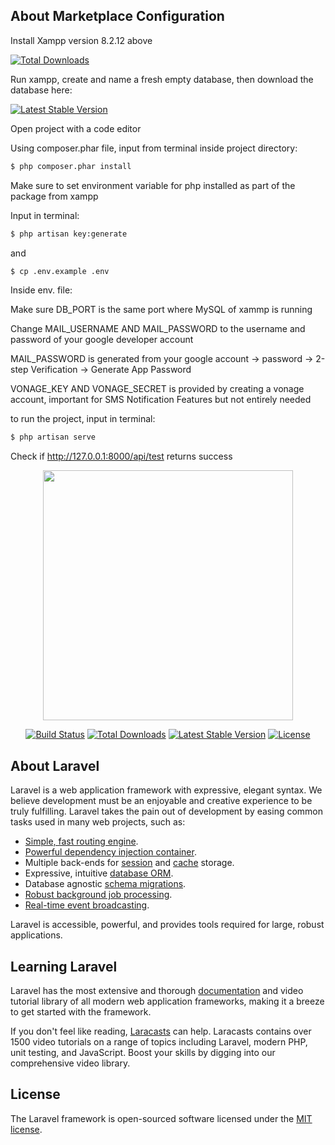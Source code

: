## About Marketplace Configuration

Install Xampp version 8.2.12 above 

<a href="https://www.apachefriends.org/download.html"><img src="https://img.shields.io/packagist/dt/laravel/framework" alt="Total Downloads"></a>

Run xampp, create and name a fresh empty database, then download the database here: 

<a href="https://drive.google.com/drive/folders/11S3gyDeC9NV2jPEph4Jn89UiIlKmTj7U?usp=sharing"><img src="https://img.shields.io/packagist/dt/laravel/framework" alt="Latest Stable Version"></a>

Open project with a code editor

Using composer.phar file, input from terminal inside project directory: 
```sh
$ php composer.phar install
```

Make sure to set environment variable for php installed as part of the package from xampp

Input in terminal: 
```sh
$ php artisan key:generate
```
and 
```sh
$ cp .env.example .env
```

Inside env. file:

Make sure DB_PORT is the same port where MySQL of xammp is running

Change MAIL_USERNAME AND MAIL_PASSWORD to the username and password of your google developer account

MAIL_PASSWORD is generated from your google account -> password -> 2-step Verification -> Generate App Password

VONAGE_KEY AND VONAGE_SECRET is provided by creating a vonage account, important for SMS Notification Features but not entirely needed

to run the project, input in terminal:
```sh
$ php artisan serve
```


Check if http://127.0.0.1:8000/api/test returns success






<p align="center"><a href="https://laravel.com" target="_blank"><img src="https://raw.githubusercontent.com/laravel/art/master/logo-lockup/5%20SVG/2%20CMYK/1%20Full%20Color/laravel-logolockup-cmyk-red.svg" width="400"></a></p>

<p align="center">
<a href="https://travis-ci.org/laravel/framework"><img src="https://travis-ci.org/laravel/framework.svg" alt="Build Status"></a>
<a href="https://packagist.org/packages/laravel/framework"><img src="https://img.shields.io/packagist/dt/laravel/framework" alt="Total Downloads"></a>
<a href="https://packagist.org/packages/laravel/framework"><img src="https://img.shields.io/packagist/v/laravel/framework" alt="Latest Stable Version"></a>
<a href="https://packagist.org/packages/laravel/framework"><img src="https://img.shields.io/packagist/l/laravel/framework" alt="License"></a>
</p>

## About Laravel

Laravel is a web application framework with expressive, elegant syntax. We believe development must be an enjoyable and creative experience to be truly fulfilling. Laravel takes the pain out of development by easing common tasks used in many web projects, such as:

- [Simple, fast routing engine](https://laravel.com/docs/routing).
- [Powerful dependency injection container](https://laravel.com/docs/container).
- Multiple back-ends for [session](https://laravel.com/docs/session) and [cache](https://laravel.com/docs/cache) storage.
- Expressive, intuitive [database ORM](https://laravel.com/docs/eloquent).
- Database agnostic [schema migrations](https://laravel.com/docs/migrations).
- [Robust background job processing](https://laravel.com/docs/queues).
- [Real-time event broadcasting](https://laravel.com/docs/broadcasting).

Laravel is accessible, powerful, and provides tools required for large, robust applications.

## Learning Laravel

Laravel has the most extensive and thorough [documentation](https://laravel.com/docs) and video tutorial library of all modern web application frameworks, making it a breeze to get started with the framework.

If you don't feel like reading, [Laracasts](https://laracasts.com) can help. Laracasts contains over 1500 video tutorials on a range of topics including Laravel, modern PHP, unit testing, and JavaScript. Boost your skills by digging into our comprehensive video library.

## License

The Laravel framework is open-sourced software licensed under the [MIT license](https://opensource.org/licenses/MIT).
